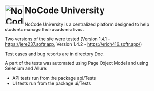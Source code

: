# NoCode University <picture><source media="(prefers-color-scheme: dark)" srcset="https://softr-prod.imgix.net/applications/1606fc77-ba64-481f-936b-561906126ed0/assets/57723b6b-77df-40f3-b2ce-af8d5a40d680.svg"><source media="(prefers-color-scheme: light)" srcset="https://softr-prod.imgix.net/applications/1606fc77-ba64-481f-936b-561906126ed0/assets/57723b6b-77df-40f3-b2ce-af8d5a40d680.svg"><img src="https://softr-prod.imgix.net/applications/1606fc77-ba64-481f-936b-561906126ed0/assets/57723b6b-77df-40f3-b2ce-af8d5a40d680.svg" alt="NoCodeUniversity" align=left width=60></picture>
NoCode University is a centralized platform designed to help students manage their academic lives.

Two versions of the site were tested (Version 1.4.1 - https://jere237.softr.app, Version 1.4.2 - https://erich416.softr.app/)

Test cases and bug reports are in directory Doc.

A part of the tests was automated using Page Object Model and using Selenium and Allure:
 - API tests run from the package api/Tests
 - UI tests run from the package ui/Tests
